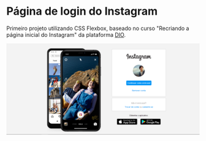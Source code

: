 # Página de login do Instagram

Primeiro projeto utilizando CSS Flexbox, baseado no curso "Recriando a página inicial do Instagram" da plataforma [DIO](https://dio.me).


![Instagram](/img/css_instagram.png)